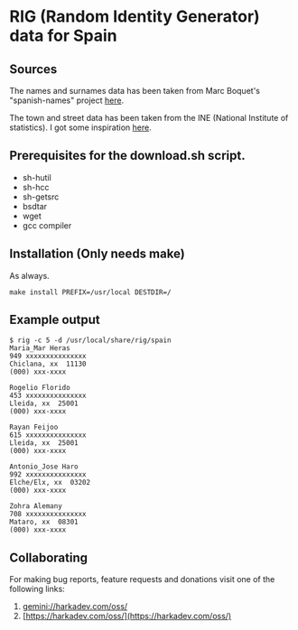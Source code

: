 # RIG (Random Identity Generator) data for Spain

## Sources

The names and surnames data has been taken from Marc Boquet's
"spanish-names" project [here](https://github.com/marcboquet/spanish-names).

The town and street data has been taken from the INE (National Institute of
statistics). I got some inspiration [here](https://github.com/inigoflores/ds-codigos-postales-ine-es/blob/master/scripts/lib/ProcessCommand.php).

## Prerequisites for the download.sh script.

- sh-hutil
- sh-hcc
- sh-getsrc
- bsdtar
- wget
- gcc compiler

## Installation (Only needs make)

As always.

    make install PREFIX=/usr/local DESTDIR=/

## Example output

```
$ rig -c 5 -d /usr/local/share/rig/spain
Maria_Mar Heras
949 xxxxxxxxxxxxxxx
Chiclana, xx  11130
(000) xxx-xxxx

Rogelio Florido
453 xxxxxxxxxxxxxxx
Lleida, xx  25001
(000) xxx-xxxx

Rayan Feijoo
615 xxxxxxxxxxxxxxx
Lleida, xx  25001
(000) xxx-xxxx

Antonio_Jose Haro
992 xxxxxxxxxxxxxxx
Elche/Elx, xx  03202
(000) xxx-xxxx

Zohra Alemany
708 xxxxxxxxxxxxxxx
Mataro, xx  08301
(000) xxx-xxxx
```

## Collaborating

For making bug reports, feature requests and donations visit
one of the following links:

1. [gemini://harkadev.com/oss/](gemini://harkadev.com/oss/)
2. [https://harkadev.com/oss/](https://harkadev.com/oss/)

